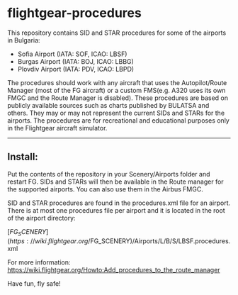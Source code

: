 # flightgear-procedures

This repository contains SID and STAR procedures for some of the airports in Bulgaria:

- Sofia Airport (IATA: SOF, ICAO: LBSF)
- Burgas Airport (IATA: BOJ, ICAO: LBBG)
- Plovdiv Airport (IATA: PDV, ICAO: LBPD)

The procedures should work with any aircraft that uses the Autopilot/Route Manager (most of the FG aircraft) or a custom FMS(e.g. A320 uses its own FMGC and the Route Manager is disabled).
These procedures are based on publicly available sources such as charts published by BULATSA and others. They may or may not represent the current SIDs and STARs for the airports. 
The procedures are for recreational and educational purposes only in the Flightgear aircraft simulator. 

----
Install:
----

Put the contents of the repository in your Scenery/Airports folder and restart FG. SIDs and STARs will then be available in the Route manager for the supported airports. 
You can also use them in the Airbus FMGC.

SID and STAR procedures are found in the procedures.xml file for an airport. There is at most one procedures file per airport and it is located in the root of the airport directory:

[$FG_SCENERY](https://wiki.flightgear.org/$FG_SCENERY)/Airports/L/B/S/LBSF.procedures.xml

For more information:
https://wiki.flightgear.org/Howto:Add_procedures_to_the_route_manager


Have fun, fly safe!
